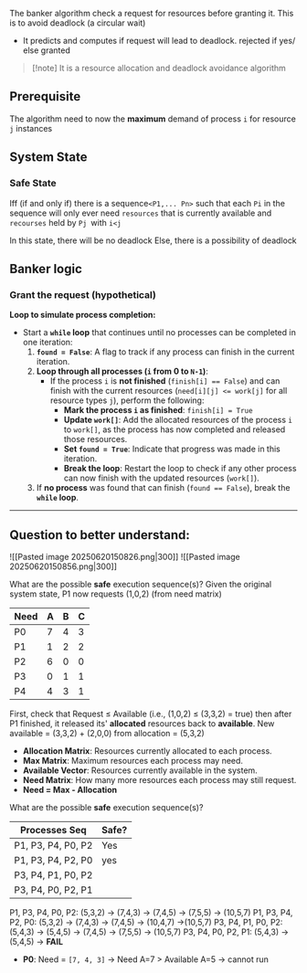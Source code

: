 The banker algorithm check a request for resources before granting it. This is to avoid deadlock (a circular wait)
- It predicts and computes if request will lead to deadlock. rejected if yes/ else granted

>[!note] It is a resource allocation and deadlock avoidance algorithm

## Prerequisite

The algorithm need to now the **maximum** demand of process `i` for resource `j` instances

## System State
### Safe State
Iff (if and only if) there is a sequence`<P1,... Pn>` such that each `Pi` in the sequence will only ever need `resources` that is currently available and `recourses` held by `Pj `with `i<j`

In this state, there will be no deadlock
Else, there is a possibility of deadlock

## Banker logic 
### Grant the request (hypothetical)

**Loop to simulate process completion:**

- Start a **`while` loop** that continues until no processes can be completed in one iteration:
    1. **`found = False`**: A flag to track if any process can finish in the current iteration.
    2. **Loop through all processes (`i` from 0 to `N-1`)**:
        - If the process `i` is **not finished** (`finish[i] == False`) and can finish with the current resources (`need[i][j] <= work[j]` for all resource types `j`), perform the following:
            - **Mark the process `i` as finished**: `finish[i] = True`
            - **Update `work[]`**: Add the allocated resources of the process `i` to `work[]`, as the process has now completed and released those resources.
            - **Set `found = True`**: Indicate that progress was made in this iteration.
            - **Break the loop**: Restart the loop to check if any other process can now finish with the updated resources (`work[]`).
    3. If **no process** was found that can finish (`found == False`), break the **`while` loop**.

--- 
## Question to better understand:
![[Pasted image 20250620150826.png|300]] ![[Pasted image 20250620150856.png|300]] 

What are the possible **safe** execution sequence(s)?
Given the original system state, P1 now requests (1,0,2) (from need matrix)

| Need | A   | B   | C   |
| ---- | --- | --- | --- |
| P0   | 7   | 4   | 3   |
| P1   | 1   | 2   | 2   |
| P2   | 6   | 0   | 0   |
| P3   | 0   | 1   | 1   |
| P4   | 4   | 3   | 1   |

First, check that Request $\leqslant$ Available (i.e., (1,0,2) $\leqslant$ (3,3,2) = true)
then after P1 finished, it released its' **allocated** resources back to **available**. 
New available = (3,3,2) + (2,0,0) from allocation = (5,3,2)

- **Allocation Matrix**: Resources currently allocated to each process.
- **Max Matrix**: Maximum resources each process may need.
- **Available Vector**: Resources currently available in the system.
- **Need Matrix**: How many more resources each process may still request.
- **Need = Max - Allocation**

What are the possible **safe** execution sequence(s)? 

| Processes Seq      | Safe? |
| ------------------ | ----- |
| P1, P3, P4, P0, P2 | Yes   |
| P1, P3, P4, P2, P0 | yes   |
| P3, P4, P1, P0, P2 |       |
| P3, P4, P0, P2, P1 |       |

P1, P3, P4, P0, P2: (5,3,2) -> (7,4,3) -> (7,4,5) -> (7,5,5) -> (10,5,7)
P1, P3, P4, P2, P0:  (5,3,2) -> (7,4,3) -> (7,4,5) -> (10,4,7) ->(10,5,7)
P3, P4, P1, P0, P2: (5,4,3) -> (5,4,5) -> (7,4,5) -> (7,5,5) -> (10,5,7)
P3, P4, P0, P2, P1: (5,4,3) -> (5,4,5) -> **FAIL** 
- **P0**: Need = `[7, 4, 3]` → Need A=7 > Available A=5 → cannot run